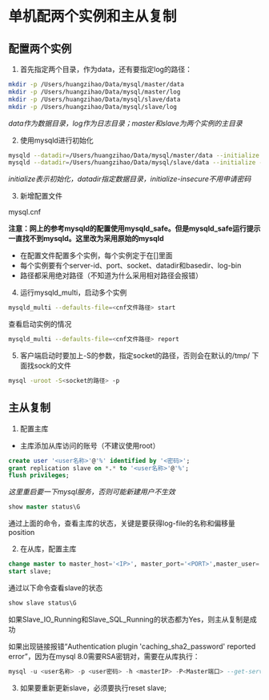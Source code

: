 # 单机配两个实例和主从复制

## 配置两个实例

1. 首先指定两个目录，作为data，还有要指定log的路径：

```bash
mkdir -p /Users/huangzihao/Data/mysql/master/data
mkdir -p /Users/huangzihao/Data/mysql/master/log
mkdir -p /Users/huangzihao/Data/mysql/slave/data
mkdir -p /Users/huangzihao/Data/mysql/slave/log
```

*data作为数据目录，log作为日志目录；master和slave为两个实例的主目录*

2. 使用mysqld进行初始化

```bash
mysqld --datadir=/Users/huangzihao/Data/mysql/master/data --initialize --initialize-insecure
mysqld --datadir=/Users/huangzihao/Data/mysql/slave/data --initialize --initialize-insecure
```

*initialize表示初始化，datadir指定数据目录，initialize-insecure不用申请密码*

3. 新增配置文件

mysql.cnf

**注意：网上的参考mysqld的配置使用mysqld_safe。但是mysqld_safe运行提示一直找不到mysqld。这里改为采用原始的mysqld**

- 在配置文件配置多个实例，每个实例定于在[]里面
- 每个实例要有个server-id、port、socket、datadir和basedir、log-bin
- 路径都采用绝对路径（不知道为什么采用相对路径会报错）

4. 运行mysqld_multi，启动多个实例

```bash
mysqld_multi --defaults-file=<cnf文件路径> start
```

查看启动实例的情况

```bash
mysqld_multi --defaults-file=<cnf文件路径> report
```

5. 客户端启动时要加上-S的参数，指定socket的路径，否则会在默认的/tmp/ 下面找sock的文件

```bash
mysql -uroot -S<socket的路径> -p
```

## 主从复制

1. 配置主库

- 主库添加从库访问的账号（不建议使用root）

```sql
create user '<user名称>'@'%' identified by '<密码>';
grant replication slave on *.* to '<user名称>'@'%';
flush privileges;
```

*这里重启要一下mysql服务，否则可能新建用户不生效*

```sql
show master status\G
```

通过上面的命令，查看主库的状态，关键是要获得log-file的名称和偏移量position

2. 在从库，配置主库

```sql
change master to master_host='<IP>', master_port='<PORT>',master_user='<user名称>',master_password='<密码>',master_log_file='<主库log文件名>',master_log_pos='<log的偏移量>';
start slave;
```

通过以下命令查看slave的状态

```sql
show slave status\G
```

如果Slave_IO_Running和Slave_SQL_Running的状态都为Yes，则主从复制是成功

如果出现链接报错“Authentication plugin 'caching_sha2_password' reported error”，因为在mysql 8.0需要RSA密钥对，需要在从库执行：

```sql
mysql -u <user名称> -p <user密码> -h <masterIP> -P<Master端口> --get-server-public-key
```

3. 如果要重新更新slave，必须要执行reset slave;